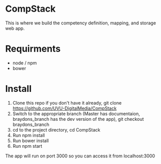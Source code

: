 # CompStack
This is where we build the competency definition, mapping, and storage web app.

# Requirments

* node / npm
* bower

# Install

1. Clone this repo if you don't have it already, git clone https://github.com/UVU-DigitalMedia/CompStack
2. Switch to the appropriate branch (Master has documentaion, braydons_branch has the dev version of the app), git checkout braydons_branch
3. cd to the project directory, cd CompStack
4. Run npm install
5. Run bower install
6. Run npm start

The app will run on port 3000 so you can access it from localhost:3000
